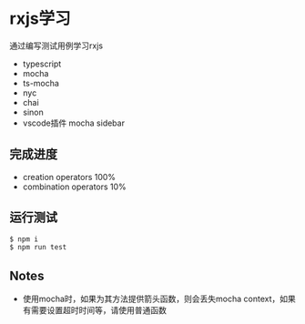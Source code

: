 # rxjs学习

通过编写测试用例学习rxjs

- typescript
- mocha
- ts-mocha
- nyc
- chai
- sinon
- vscode插件 mocha sidebar

## 完成进度

- creation operators 100%
- combination operators 10%

## 运行测试

```bash
$ npm i
$ npm run test
```

## Notes

- 使用mocha时，如果为其方法提供箭头函数，则会丢失mocha context，如果有需要设置超时时间等，请使用普通函数

